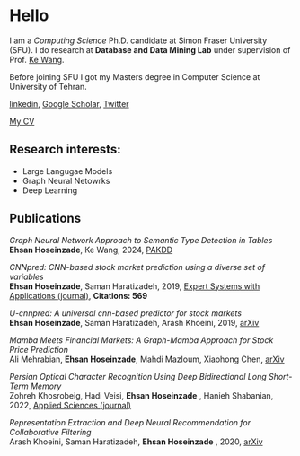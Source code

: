 # Hello
I am a *Computing Science* Ph.D. candidate at Simon Fraser University (SFU). I do research at **Database and Data Mining Lab** under supervision of Prof. [Ke Wang](https://www.cs.sfu.ca/~wangk/).



Before joining SFU I got my Masters degree in Computer Science at University of Tehran.

[linkedin](https://linkedin.com/in/hoseinzadeehsan), [Google Scholar](https://scholar.google.com/citations?user=etOQcg8AAAAJ&hl=en), [Twitter](https://twitter.com/hoseinzadeehsan)

[My CV](./cv.pdf)

## Research interests:
* Large Langugae Models
* Graph Neural Netowrks
* Deep Learning




## Publications

*Graph Neural Network Approach to Semantic Type Detection in Tables*  
**Ehsan Hoseinzade**, Ke Wang, 2024, [PAKDD]([https://arxiv.org/abs/1911.12540](https://arxiv.org/pdf/2405.00123))

*CNNpred: CNN-based stock market prediction using a diverse set of variables*  
**Ehsan Hoseinzade**, Saman Haratizadeh, 2019, [Expert Systems with Applications (journal)](https://www.sciencedirect.com/science/article/pii/S0957417419301915), **Citations: 569**

*U-cnnpred: A universal cnn-based predictor for stock markets*  
**Ehsan Hoseinzade**, Saman Haratizadeh, Arash Khoeini, 2019, [arXiv](https://arxiv.org/abs/1911.12540)

*Mamba Meets Financial Markets: A Graph-Mamba Approach for Stock Price Prediction*  
Ali Mehrabian, **Ehsan Hoseinzade**, Mahdi Mazloum, Xiaohong Chen, [arXiv](https://arxiv.org/pdf/2410.03707)

*Persian Optical Character Recognition Using Deep Bidirectional Long Short-Term Memory*  
Zohreh Khosrobeig, Hadi Veisi, **Ehsan Hoseinzade** , Hanieh Shabanian, 2022, [Applied Sciences (journal)](https://www.mdpi.com/2076-3417/12/22/11760/pdf)

*Representation Extraction and Deep Neural Recommendation for Collaborative Filtering*  
Arash Khoeini, Saman Haratizadeh, **Ehsan Hoseinzade** , 2020, [arXiv](https://arxiv.org/abs/2012.04979)

